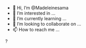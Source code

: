 - 👋 Hi, I’m @Madeleinesama
- 👀 I’m interested in ...
- 🌱 I’m currently learning ...
- 💞️ I’m looking to collaborate on ...
- 📫 How to reach me ...

<!---
Madeleinesama/Madeleinesama is a ✨ special ✨ repository because its `README.md` (this file) appears on your GitHub profile.
You can click the Preview link to take a look at your changes.
--->
?
